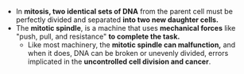 - In **mitosis, two identical sets of DNA** from the parent cell must be perfectly divided and separated **into two new daughter cells.**
- The **mitotic spindle**, is a machine that uses **mechanical forces** like "push, pull, and resistance" **to complete the task.**
	- Like most machinery, the **mitotic spindle can malfunction,** and when it does, DNA can be broken or unevenly divided, errors implicated in the **uncontrolled cell division and cancer**.